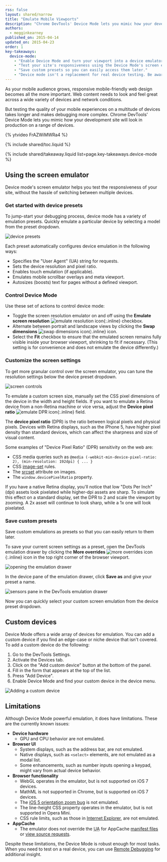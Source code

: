 ```yaml
---
rss: false
layout: shared/narrow
title: "Emulate Mobile Viewports"
description: "Chrome DevTools' Device Mode lets you mimic how your development site will look in production on a range of devices."
authors:
  - megginkearney
published_on: 2015-04-14
updated_on: 2015-04-23
order: 1
key-takeaways:
  device-mode:
    - "Enable Device Mode and turn your viewport into a device emulator."
    - "Test your site's responsiveness using the Device Mode's screen emulator."
    - "Save custom presets so you can easily access them later."
    - "Device mode isn't a replacement for real device testing. Be aware of its limitations."
---
```


<p class="intro">
  As your mobile audience grows, responsive mobile-friendly web design becomes all the more important. Web content needs to look and feel great across a wide variety of devices and network conditions.
</p>

But testing the quality of your mobile experiences on a multitude of devices takes longer and makes debugging more complex. Chrome DevTools' Device Mode lets you mimic how your development site will look in production on a range of devices.

{% ytvideo FrAZWiMWRa4 %}

{% include shared/toc.liquid %}

{% include shared/takeaway.liquid list=page.key-takeaways.device-mode %}

## Using the screen emulator

Device mode's screen emulator helps you test the responsiveness of your site, without the hassle of switching between multiple devices.

### Get started with device presets

To jump-start your debugging process, device mode has a variety of emulation presets. Quickly emulate a particular device by selecting a model from the preset dropdown.

![device presets](imgs/device-and-network-tools.png)

Each preset automatically configures device emulation in the following ways:

* Specifies the "User Agent" (UA) string for requests.
* Sets the device resolution and pixel ratio.
* Enables touch emulation (if applicable).
* Emulates mobile scrollbar overlays and meta viewport.
* Autosizes (boosts) text for pages without a defined viewport.

### Control Device Mode

Use these set of actions to control device mode:

* Toggle the screen resolution emulator on and off using the **Emulate screen resolution** ![emulate resolution icon](imgs/icon-emulate-resolution.png){:.inline} checkbox.
* Alternate between portrait and landscape views by clicking the **Swap dimensions** ![swap dimensions icon](imgs/icon-swap-dimensions.png){:.inline} icon.
* Select the **Fit** checkbox to ensure that the emulated screen remains fully visible inside your browser viewport, shrinking to fit if necessary. (This setting is for convenience and does not emulate the device differently.)

### Customize the screen settings

To get more granular control over the screen emulator, you can tune the resolution settings below the device preset dropdown.

![screen controls](imgs/screen-controls.png)

To emulate a custom screen size, manually set the CSS pixel dimensions of the device in the width and height fields. If you want to emulate a Retina device from a non-Retina machine or vice versa, adjust the **Device pixel ratio** ![emulate DPR icon](imgs/icon-DPR.png){:.inline} field.

The **device pixel ratio** (DPR) is the ratio between logical pixels and physical pixels. Devices with Retina displays, such as the iPhone 5, have higher pixel density than standard devices, which can affect the sharpness and size of visual content.

Some examples of "Device Pixel Ratio" (DPR) sensitivity on the web are:

* CSS media queries such as `@media (-webkit-min-device-pixel-ratio: 2), (min-resolution: 192dpi) { ... }`
* CSS [image-set](http://dev.w3.org/csswg/css-images/#image-set-notation) rules.
* The [srcset](http://www.w3.org/html/wg/drafts/html/master/embedded-content.html#attr-img-srcset) attribute on images.
* The `window.devicePixelRatio` property.

If you have a native Retina display, you'll notice that low "Dots Per Inch" (dpi) assets look pixelated while higher-dpi assets are sharp. To simulate this effect on a standard display, set the DPR to 2 and scale the viewport by zooming. A 2x asset will continue to look sharp, while a 1x one will look pixelated.

### Save custom presets

Save custom emulations as presets so that you can easily return to them later.

To save your current screen settings as a preset, open the DevTools emulation drawer by clicking the **More overrides** ![more overrides icon](imgs/icon-open-emulator-drawer.png){:.inline} icon in the top right corner of the browser viewport.

![opening the emulation drawer](imgs/emulation-drawer-UI-location.png)

In the device pane of the emulation drawer, click **Save as** and give your preset a name.

![sensors pane in the DevTools emulation drawer](imgs/emulation-drawer-device.png)

Now you can quickly select your custom screen emulation from the device preset dropdown.

## Custom devices

Device Mode offers a wide array of devices for emulation. You can add a custom device if you find an edge-case or niche device that isn't covered. To add a custom device do the following:

1. Go to the DevTools Settings.
2. Activate the Devices tab.
3. Click on the "Add custom device" button at the bottom of the panel.
4. Fill in the form that appears at the top of the list.
5. Press "Add Device".
6. Enable Device Mode and find your custom device in the device menu.

![Adding a custom device](imgs/custom-device-settings.png)

## Limitations

Although Device Mode powerful emulation, it does have limitations. These are the currently known issues:

* **Device hardware**
  * GPU and CPU behavior are not emulated.
* **Browser UI**
  * System displays, such as the address bar, are not emulated.
  * Native displays, such as `<select>` elements, are not emulated as a modal list.
  * Some enhancements, such as number inputs opening a keypad, might vary from actual device behavior.
* **Browser functionality**
  * WebGL operates in the emulator, but is not supported on iOS 7 devices.
  * MathML is not supported in Chrome, but is supported on iOS 7 devices.
  * The [iOS 5 orientation zoom bug](https://github.com/scottjehl/device-bugs/issues/2) is not emulated.
  * The line-height CSS property operates in the emulator, but is not supported in Opera Mini.
  * CSS rule limits, such as those in [Internet Explorer](http://blogs.msdn.com/b/ieinternals/archive/2011/05/14/10164546.aspx), are not emulated.
* **AppCache**
  * The emulator does not override the <abbr title="User Agent">UA</abbr> for AppCache [manifest files](https://code.google.com/p/chromium/issues/detail?id=334120) or [view source requests](https://code.google.com/p/chromium/issues/detail?id=119767).

Despite these limitations, the Device Mode is robust enough for most tasks. When you need to test on a real device, you can use [Remote Debugging](/web/tools/chrome-devtools/debug/remote-debugging) for additional insight.
